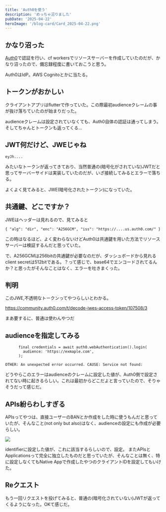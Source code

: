 ```yaml
---
title: 'Auth0を使う'
description: 'めっちゃ沼りました'
pubDate: '2025-04-22'
heroImage: '/blog-card/Card_2025-04-22.png'
---
```

## かなり沼った

[Auth0](https://auth0.)で認証を行い、cf workersでリソースサーバーを作成していたのだが、かなり沼ったので、備忘録程度に書いておこうと思う。

Auth0はIdP。AWS Cognitoとかに当たる。

## トークンがおかしい
クライアントアプリはflutterで作っていた。この際最初audienceクレームの事が抜け落ちていたのが始まりだった。

audienceクレームは設定されていなくても、Auth0自体の認証は通ってしまう。そしてちゃんとトークンも返ってくる...

## JWT何だけど、JWEじゃね

```
eyJh....
```

みたいなトークンが返ってきており、当然普通の(暗号化がされていな)JWTだと思ってサーバーサイドは実装していたのだが、いざ接続してみるとエラーで落ちる。

よくよく見てみると、JWE(暗号化されたトークン)になっていた。

## 共通鍵、どこですか？

JWEはヘッダーは見れるので、見てみると
```
{ "alg": "dir", "enc": "A256GCM", "iss": "https://....us.auth0.com/" }
```

この時はなるほど、よく変わらないけどAuth0は共通鍵を用いた方法でリソースサーバーは検証するんだと思っていた。

で、A256GCMは256bitの共通鍵が必要なのだが、ダッシュボードから見れるclient secretは512bitである。？って感じで、base64でエンコードされてるんか？と思ったがそんなことはなく、エラーを吐きまくった。

## 判明

このJWE,不透明なトークンってやつらしいとわかる。

https://community.auth0.com/t/decode-jwes-access-token/107508/3

まあ要するに、普通は使わんやつだ

## audienceを指定してみる

```
      final credentials = await auth0.webAuthentication().login(
        audience: 'https://exmaple.com',
      );
```

```
OTHER: An unexpected error occurred. CAUSE: Service not found:
```

どうやらこのエラーはaudienceのクレームに設定した値が、Auth0側で設定されてない時に起きるらしい。これは最初からどこだよと言っていたので、そりゃそうだって感じだ。

## APIs紛らわしすぎる

APIsってやつは、直接ユーザーのBANとか作成をした時に使うもんだと思っていたが、そんなこと(not only but also)はなく、audienceの設定にも作成が必要らしい。

![](https://md.mizuame.app/uploads/810fc794-a167-43e2-9d80-0822103874bf.png)

identifierに設定した値が、これに該当するらしいので、設定。
またAPIsとApplicationsって完全に独立したものだと思っていたが、そんなことは無く、特に設定しなくてもNative Appで作成したやつのクライアントIDを設定してもいけた。

## Reクエスト

もう一回リクエストを投げてみると、普通の(暗号化されていない)JWTが返ってくるようになった。OKて感じだ。
